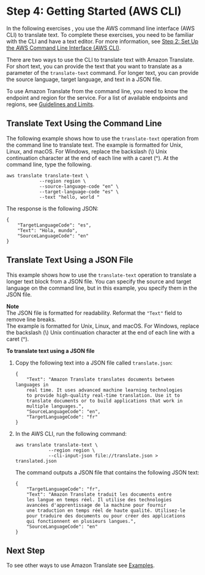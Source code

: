 # Step 4: Getting Started \(AWS CLI\)<a name="get-started-cli"></a>

In the following exercises , you use the AWS command line interface \(AWS CLI\) to translate text\. To complete these exercises, you need to be familiar with the CLI and have a text editor\. For more information, see [Step 2: Set Up the AWS Command Line Interface \(AWS CLI\)](setup-awscli.md)\.

There are two ways to use the CLI to translate text with Amazon Translate\. For short text, you can provide the text that you want to translate as a parameter of the `translate-text` command\. For longer text, you can provide the source language, target language, and text in a JSON file\.

To use Amazon Translate from the command line, you need to know the endpoint and region for the service\. For a list of available endpoints and regions, see [Guidelines and Limits](limits-guidelines.md)\.

## Translate Text Using the Command Line<a name="cli-command-line"></a>

The following example shows how to use the `translate-text` operation from the command line to translate text\. The example is formatted for Unix, Linux, and macOS\. For Windows, replace the backslash \(\\\) Unix continuation character at the end of each line with a caret \(^\)\. At the command line, type the following\. 

```
aws translate translate-text \
            --region region \
            --source-language-code "en" \
            --target-language-code "es" \
            --text "hello, world "
```

The response is the following JSON:

```
{
    "TargetLanguageCode": "es",
    "Text": "Hola, mundo",
    "SourceLanguageCode": "en"
}
```

## Translate Text Using a JSON File<a name="cli-json-file"></a>

This example shows how to use the `translate-text` operation to translate a longer text block from a JSON file\. You can specify the source and target language on the command line, but in this example, you specify them in the JSON file\.

**Note**  
The JSON file is formatted for readability\. Reformat the `"Text"` field to remove line breaks\.  
The example is formatted for Unix, Linux, and macOS\. For Windows, replace the backslash \(\\\) Unix continuation character at the end of each line with a caret \(^\)\.

**To translate text using a JSON file**

1. Copy the following text into a JSON file called `translate.json`:

   ```
   {
       "Text": "Amazon Translate translates documents between languages in 
       real time. It uses advanced machine learning technologies 
       to provide high-quality real-time translation. Use it to 
       translate documents or to build applications that work in 
       multiple languages.", 
       "SourceLanguageCode": "en", 
       "TargetLanguageCode": "fr"
   }
   ```

1. In the AWS CLI, run the following command:

   ```
   aws translate translate-text \
               --region region \
               --cli-input-json file://translate.json > translated.json
   ```

   The command outputs a JSON file that contains the following JSON text:

   ```
   {
       "TargetLanguageCode": "fr", 
       "Text": "Amazon Translate traduit les documents entre 
       les langue en temps réel. Il utilise des technologies 
       avancées d'apprentissage de la machine pour fournir 
       une traduction en temps réel de haute qualité. Utilisez-le 
       pour traduire des documents ou pour créer des applications 
       qui fonctionnent en plusieurs langues.", 
       "SourceLanguageCode": "en"
   }
   ```

## Next Step<a name="getting-started-next-examples"></a>

To see other ways to use Amazon Translate see [Examples](examples.md)\.